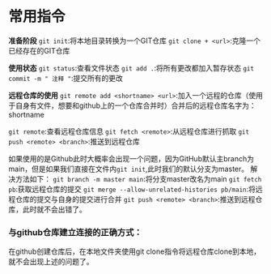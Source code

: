 # 常用指令
**准备阶段**
```git init```:将本地目录转换为一个GIT仓库
```git clone + <url>```:克隆一个已经存在的GIT仓库

**使用状态**
```git status```:查看文件状态
```git add .```:将所有更改都加入暂存状态
```git commit -m " 注释 "```:提交所有的更改

**远程仓库的使用**
```git remote add <shortname> <url>```:加入一个远程的仓库（使用于自身有文件，想要和github上的一个仓库合并时）合并后的远程仓库名字为：shortname

```git remote```:查看远程仓库信息
```git fetch <remote>```:从远程仓库进行抓取
```git push <remote> <branch>```:推送到远程仓库

如果使用的是Github此时大概率会出现一个问题，因为GitHub默认主branch为main，但是如果我们直接在文件内```git init```,此时我们的默认分支为master。
解决方法如下：
```git branch -m master main```:将分支master改名为main
```git fetch pb```:获取远程仓库的提交
```git merge --allow-unrelated-histories pb/main```:将远程仓库的提交与自身的提交进行合并
```git push <remote> <branch>```:推送到远程仓库，此时就不会出错了。

### 与github仓库建立连接的正确方式：
在github创建仓库后，在本地文件夹使用git clone指令将远程仓库clone到本地，就不会出现上述的问题了。

